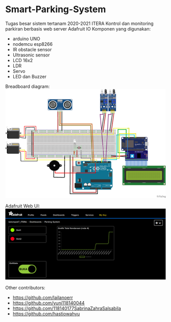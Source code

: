 # Smart-Parking-System
Tugas besar sistem tertanam 2020-2021 ITERA
Kontrol dan monitoring parkiran berbasis web server Adafruit IO
Komponen yang digunakan:
- arduino UNO
- nodemcu esp8266
- IR obstacle sensor
- Ultrasonic sensor
- LCD 16x2
- LDR
- Servo
- LED dan Buzzer

Breadboard diagram:
![breadboard diagram image](https://github.com/raflynagachi/Smart-Parking-System/blob/main/foto/parking-system_bb.png?raw=true)

Adafruit Web UI:
![adafruit UI image](https://github.com/raflynagachi/Smart-Parking-System/blob/main/foto/adafruitWeb.png?raw=true)

Other contributors:
- https://github.com/lailanoerr
- https://github.com/yuni118140044
- https://github.com/118140177SabrinaZahraSalsabila
- https://github.com/hastiowahyu
